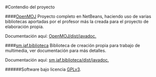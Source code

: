 #Contendio del proyecto

####[OpenMOJ](https://github.com/juanAFernandez/sistemasMultimediaJava/tree/master/AllOpenMOJ/OpenMOJ)
Proyecto completo en NetBeans, haciendo uso de varias bibliotecas aportadas por el profesor más la creada para el proyecto de elaboración propia.

Documentación aquí: [OpenMOJ/dist/javadoc.](AllOpenMOJ/OpenMOJ/dist/javadoc/Programa/package-summary.html)

####[sm.jaf.biblioteca](https://github.com/juanAFernandez/sistemasMultimediaJava/tree/master/AllOpenMOJ/sm.jaf.biblioteca)
Biblioteca de creación propia para trabajo de multimedia, ver documentación para más detalles.

Documentación aquí: [sm.jaf.biblioteca/dist/javadoc.](AllOpenMOJ/sm.jaf.biblioteca/dist/javadoc)

######Software bajo licencia [GPLv3](http://www.gnu.org/licenses/gpl-3.0.en.html).
